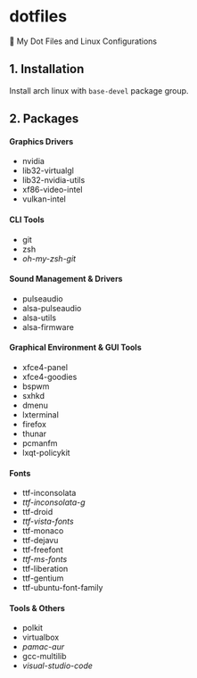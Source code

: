 # dotfiles
:mag_right: My Dot Files and Linux Configurations

## 1. Installation
Install arch linux with ```base-devel``` package group.

## 2. Packages

#### Graphics Drivers
- nvidia
- lib32-virtualgl
- lib32-nvidia-utils
- xf86-video-intel
- vulkan-intel

#### CLI Tools
- git
- zsh
- *oh-my-zsh-git*

#### Sound Management & Drivers
- pulseaudio
- alsa-pulseaudio
- alsa-utils
- alsa-firmware

#### Graphical Environment & GUI Tools
- xfce4-panel
- xfce4-goodies
- bspwm
- sxhkd
- dmenu
- lxterminal
- firefox
- thunar
- pcmanfm
- lxqt-policykit

#### Fonts
- ttf-inconsolata
- *ttf-inconsolata-g*
- ttf-droid
- *ttf-vista-fonts*
- ttf-monaco
- ttf-dejavu
- ttf-freefont
- *ttf-ms-fonts*
- ttf-liberation
- ttf-gentium
- ttf-ubuntu-font-family

#### Tools & Others
- polkit
- virtualbox
- *pamac-aur*
- gcc-multilib
- *visual-studio-code*
